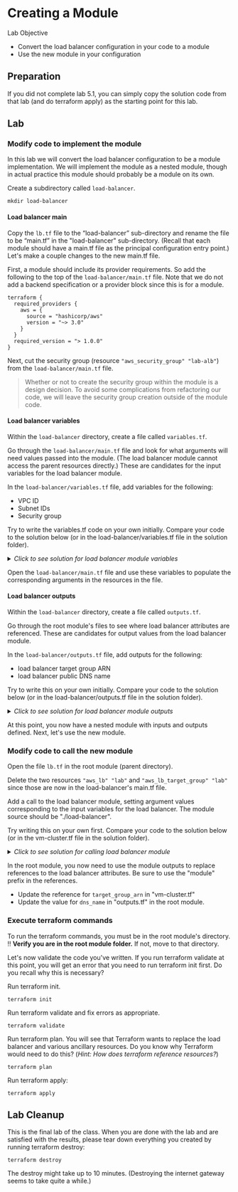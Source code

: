 # Creating a Module

Lab Objective
- Convert the load balancer configuration in your code to a module
- Use the new module in your configuration

## Preparation

If you did not complete lab 5.1, you can simply copy the solution code from that lab (and do terraform apply) as the starting point for this lab.

## Lab

### Modify code to implement the module

In this lab we will convert the load balancer configuration to be a module implementation.  We will implement the module as a nested module, though in actual practice this module should probably be a module on its own.

Create a subdirectory called `load-balancer`.
```
mkdir load-balancer
```

#### Load balancer main

Copy the `lb.tf` file to the “load-balancer” sub-directory and rename the file to be “main.tf” in the "load-balancer" sub-directory.  (Recall that each module should have a main.tf file as the principal configuration entry point.)  Let's make a couple changes to the new main.tf file.

First, a module should include its provider requirements.  So add the following to the top of the `load-balancer/main.tf` file.  Note that we do not add a backend specification or a provider block since this is for a module.
```
terraform {
  required_providers {
    aws = {
      source = "hashicorp/aws"
      version = "~> 3.0"
    }
  }
  required_version = "> 1.0.0"
}
```

Next, cut the security group (resource `"aws_security_group" "lab-alb"`) from the `load-balancer/main.tf` file.
> Whether or not to create the security group within the module is a design decision. To avoid some complications from refactoring our code, we will leave the security group creation outside of the module code.

#### Load balancer variables

Within the `load-balancer` directory, create a file called `variables.tf`.

Go through the `load-balancer/main.tf` file and look for what arguments will need values passed into the module.  (The load balancer module cannot access the parent resources directly.)  These are candidates for the input variables for the load balancer module.

In the `load-balancer/variables.tf` file, add variables for the following:
  * VPC ID
  * Subnet IDs
  * Security group

Try to write the variables.tf code on your own initially. Compare your code to the solution below (or in the load-balancer/variables.tf file in the solution folder).

<details>

 _<summary>Click to see solution for load balancer module variables</summary>_

```
variable "vpc_id" {
  type = string
}

variable "subnets" {
  type = list(string)
}

variable "security_groups" {
  type = list(string)
  default = []
}
```
</details>

Open the `load-balancer/main.tf` file and use these variables to populate the corresponding arguments in the resources in the file.

#### Load balancer outputs

Within the `load-balancer` directory, create a file called `outputs.tf`.

Go through the root module's files to see where load balancer attributes are referenced.  These are candidates for output values from the load balancer module.

In the `load-balancer/outputs.tf` file, add outputs for the following:
  * load balancer target group ARN
  * load balancer public DNS name

Try to write this on your own initially.  Compare your code to the solution below (or in the load-balancer/outputs.tf file in the solution folder).

<details>

 _<summary>Click to see solution for load balancer module outputs</summary>_

```
output "target_group_arn" {
  value = aws_lb_target_group.lab.arn
}

output "dns_name" {
  value = aws_lb.lab.dns_name
}
```
</details>

At this point, you now have a nested module with inputs and outputs defined.  Next, let's use the new module.

### Modify code to call the new module

Open the file `lb.tf` in the root module (parent directory).  

Delete the two resources `"aws_lb" "lab"` and `"aws_lb_target_group" "lab"` since those are now in the load-balancer's main.tf file.

Add a call to the load balancer module, setting argument values corresponding to the input variables for the load balancer.  The module source should be "./load-balancer".

Try writing this on your own first. Compare your code to the solution below (or in the vm-cluster.tf file in the solution folder).

<details>

 _<summary>Click to see solution for calling load balancer module</summary>_

```
module "load-balancer" {
  source = "./load-balancer"

  vpc_id          = aws_vpc.lab.id
  subnets         = [aws_subnet.lab-public-1.id, aws_subnet.lab-public-2.id]
  security_groups = [aws_security_group.lab-alb.id]
}
```
</details>

In the root module, you now need to use the module outputs to replace references to the load balancer attributes.  Be sure to use the "module" prefix in the references.

* Update the reference for `target_group_arn` in "vm-cluster.tf"
* Update the value for `dns_name` in "outputs.tf" in the root module.

### Execute terraform commands

To run the terraform commands, you must be in the root module's directory.  :bangbang: **Verify you are in the root module folder.**  If not, move to that directory.

Let's now validate the code you've written.  If you run terraform validate at this point, you will get an error that you need to run terraform init first.  Do you recall why this is necessary?

Run terraform init.
```
terraform init
```

Run terraform validate and fix errors as appropriate.
```
terraform validate
```

Run terraform plan. You will see that Terraform wants to replace the load balancer and various ancillary resources.  Do you know why Terraform would need to do this? (*Hint: How does terraform reference resources?*)
```
terraform plan
```

Run terraform apply:
```
terraform apply
```

## Lab Cleanup

This is the final lab of the class.  When you are done with the lab and are satisfied with the results, please tear down everything you created by running terraform destroy:
```
terraform destroy
```

The destroy might take up to 10 minutes. (Destroying the internet gateway seems to take quite a while.)
